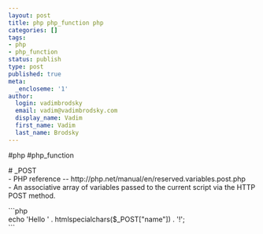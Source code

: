 ```yaml
---
layout: post
title: php php_function php
categories: []
tags:
- php
- php_function
status: publish
type: post
published: true
meta:
  _encloseme: '1'
author:
  login: vadimbrodsky
  email: vadim@vadimbrodsky.com
  display_name: Vadim
  first_name: Vadim
  last_name: Brodsky
---
```

<p>#php #php_function</p>
<p># _POST<br />
- PHP reference -- http://php.net/manual/en/reserved.variables.post.php<br />
- An associative array of variables passed to the current script via the HTTP POST method.</p>
<p>```php<br />
echo 'Hello ' . htmlspecialchars($_POST["name"]) . '!';<br />
```</p>
